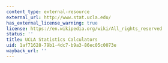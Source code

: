 ```yaml
---
content_type: external-resource
external_url: http://www.stat.ucla.edu/
has_external_license_warning: true
license: https://en.wikipedia.org/wiki/All_rights_reserved
status: ''
title: UCLA Statistics Calculators
uid: 1af71628-79b1-4dc7-b9a3-86ec05c0073e
wayback_url: ''
---
```

